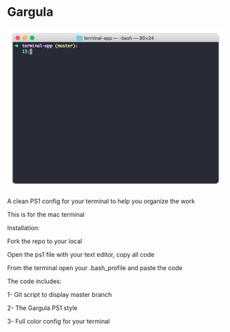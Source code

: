 # Gargula

![](gargula-interface1.png)

A clean PS1 config for your terminal to help you organize the work

This is for the mac terminal

Installation: 

Fork the repo to your local 

Open the ps1 file with your text editor, copy all code 

From the terminal open your .bash_profile and paste the code 

The code includes: 

1- Git script to display master branch

2- The Gargula PS1 style

3- Full color config for your terminal
